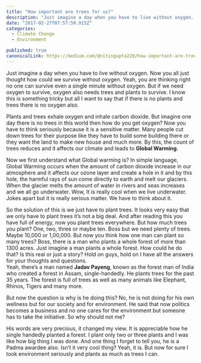 ```yaml
---
title: "How important are trees for us?"
description: "Just imagine a day when you have to live without oxygen. Now you all just thought how could we survive without oxygen. Yeah, you are thinking right no one can survive even a single minute without…"
date: "2017-02-27T07:57:59.915Z"
categories: 
  - Climate Change
  - Environment

published: true
canonicalLink: https://medium.com/@nitingupta220/how-important-are-trees-for-us-3da4335ce78c
---
```


Just imagine a day when you have to live without oxygen. Now you all just thought how could we survive without oxygen. Yeah, you are thinking right no one can survive even a single minute without oxygen. But if we need oxygen to survive, oxygen also needs trees and plants to survive. I know this is something tricky but all I want to say that if there is no plants and trees there is no oxygen also.

Plants and trees exhale oxygen and inhale carbon dioxide. But imagine one day there is no trees in this world then how do you get oxygen? Now you have to think seriously because it is a sensitive matter. Many people cut down trees for their purpose like they have to build some building there or they want the land to make new house and much more. By this, the count of trees reduces and it affects our climate and leads to **Global Warming**.

Now we first understand what Global warming is? In simple language, Global Warming occurs when the amount of carbon dioxide increase in our atmosphere and it affects our ozone layer and create a hole in it and by this hole, the harmful rays of sun come directly to earth and melt our glaciers. When the glacier melts the amount of water in rivers and seas increases and we all go underwater. Wow, It is really cool when we live underwater. Jokes apart but it is really serious matter. We have to think about it.

So the solution of this is we just have to plant trees. It looks very easy that we only have to plant trees it’s not a big deal. And after reading this you have full of energy, now you plant trees everywhere. But how much trees you plant? One, two, three or maybe ten. Boss but we need plenty of trees. Maybe 10,000 or 1,00,000. But now you think how one man can plant so many trees? Boss, there is a man who plants a whole forest of more than 1300 acres. Just imagine a man plants a whole forest. How could he do that? Is this real or just a story? Hold on guys, hold on I have all the answers for your thoughts and questions.   
Yeah, there’s a man named **Jadav Payeng**, known as the forest man of India who created a forest in Assam, single-handedly. He plants trees for the past 35 years. The forest is full of trees as well as many animals like Elephant, Rhinos, Tigers and many more.

But now the question is why is he doing this? No, he is not doing for his own wellness but for our society and for environment. He said that now politics becomes a business and no one cares for the environment but someone has to take the initiative. So why should not me?

His words are very precious, it changed my view. It is appreciable how he single handedly planted a forest. I plant only two or three plants and I was like how big thing I was done. And one thing I forget to tell you, he is a Padma awardee also. Isn’t it very cool thing? Yeah, it is. But now for sure I took environment seriously and plants as much as trees I can.